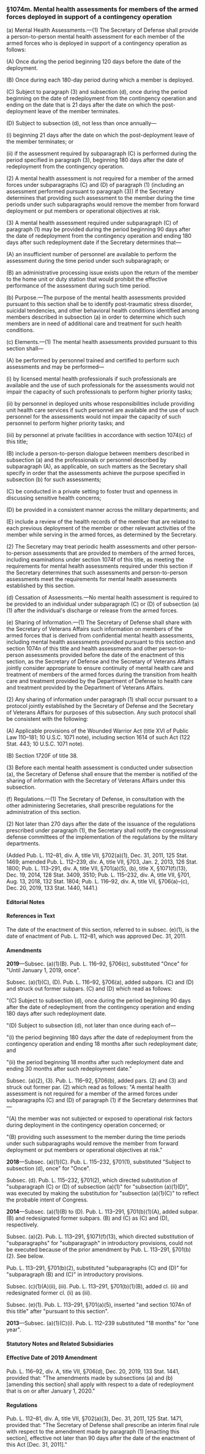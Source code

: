 ### §1074m. Mental health assessments for members of the armed forces deployed in support of a contingency operation ###

(a) Mental Health Assessments.—(1) The Secretary of Defense shall provide a person-to-person mental health assessment for each member of the armed forces who is deployed in support of a contingency operation as follows:

(A) Once during the period beginning 120 days before the date of the deployment.

(B) Once during each 180-day period during which a member is deployed.

(C) Subject to paragraph (3) and subsection (d), once during the period beginning on the date of redeployment from the contingency operation and ending on the date that is 21 days after the date on which the post-deployment leave of the member terminates.

(D) Subject to subsection (d), not less than once annually—

(i) beginning 21 days after the date on which the post-deployment leave of the member terminates; or

(ii) if the assessment required by subparagraph (C) is performed during the period specified in paragraph (3), beginning 180 days after the date of redeployment from the contingency operation.

(2) A mental health assessment is not required for a member of the armed forces under subparagraphs (C) and (D) of paragraph (1) (including an assessment performed pursuant to paragraph (3)) if the Secretary determines that providing such assessment to the member during the time periods under such subparagraphs would remove the member from forward deployment or put members or operational objectives at risk.

(3) A mental health assessment required under subparagraph (C) of paragraph (1) may be provided during the period beginning 90 days after the date of redeployment from the contingency operation and ending 180 days after such redeployment date if the Secretary determines that—

(A) an insufficient number of personnel are available to perform the assessment during the time period under such subparagraph; or

(B) an administrative processing issue exists upon the return of the member to the home unit or duty station that would prohibit the effective performance of the assessment during such time period.

(b) Purpose.—The purpose of the mental health assessments provided pursuant to this section shall be to identify post-traumatic stress disorder, suicidal tendencies, and other behavioral health conditions identified among members described in subsection (a) in order to determine which such members are in need of additional care and treatment for such health conditions.

(c) Elements.—(1) The mental health assessments provided pursuant to this section shall—

(A) be performed by personnel trained and certified to perform such assessments and may be performed—

(i) by licensed mental health professionals if such professionals are available and the use of such professionals for the assessments would not impair the capacity of such professionals to perform higher priority tasks;

(ii) by personnel in deployed units whose responsibilities include providing unit health care services if such personnel are available and the use of such personnel for the assessments would not impair the capacity of such personnel to perform higher priority tasks; and

(iii) by personnel at private facilities in accordance with section 1074(c) of this title;

(B) include a person-to-person dialogue between members described in subsection (a) and the professionals or personnel described by subparagraph (A), as applicable, on such matters as the Secretary shall specify in order that the assessments achieve the purpose specified in subsection (b) for such assessments;

(C) be conducted in a private setting to foster trust and openness in discussing sensitive health concerns;

(D) be provided in a consistent manner across the military departments; and

(E) include a review of the health records of the member that are related to each previous deployment of the member or other relevant activities of the member while serving in the armed forces, as determined by the Secretary.

(2) The Secretary may treat periodic health assessments and other person-to-person assessments that are provided to members of the armed forces, including examinations under section 1074f of this title, as meeting the requirements for mental health assessments required under this section if the Secretary determines that such assessments and person-to-person assessments meet the requirements for mental health assessments established by this section.

(d) Cessation of Assessments.—No mental health assessment is required to be provided to an individual under subparagraph (C) or (D) of subsection (a)(1) after the individual's discharge or release from the armed forces.

(e) Sharing of Information.—(1) The Secretary of Defense shall share with the Secretary of Veterans Affairs such information on members of the armed forces that is derived from confidential mental health assessments, including mental health assessments provided pursuant to this section and section 1074n of this title and health assessments and other person-to-person assessments provided before the date of the enactment of this section, as the Secretary of Defense and the Secretary of Veterans Affairs jointly consider appropriate to ensure continuity of mental health care and treatment of members of the armed forces during the transition from health care and treatment provided by the Department of Defense to health care and treatment provided by the Department of Veterans Affairs.

(2) Any sharing of information under paragraph (1) shall occur pursuant to a protocol jointly established by the Secretary of Defense and the Secretary of Veterans Affairs for purposes of this subsection. Any such protocol shall be consistent with the following:

(A) Applicable provisions of the Wounded Warrior Act (title XVI of Public Law 110–181; 10 U.S.C. 1071 note), including section 1614 of such Act (122 Stat. 443; 10 U.S.C. 1071 note).

(B) Section 1720F of title 38.

(3) Before each mental health assessment is conducted under subsection (a), the Secretary of Defense shall ensure that the member is notified of the sharing of information with the Secretary of Veterans Affairs under this subsection.

(f) Regulations.—(1) The Secretary of Defense, in consultation with the other administering Secretaries, shall prescribe regulations for the administration of this section.

(2) Not later than 270 days after the date of the issuance of the regulations prescribed under paragraph (1), the Secretary shall notify the congressional defense committees of the implementation of the regulations by the military departments.

(Added Pub. L. 112–81, div. A, title VII, §702(a)(1), Dec. 31, 2011, 125 Stat. 1469; amended Pub. L. 112–239, div. A, title VII, §703, Jan. 2, 2013, 126 Stat. 1800; Pub. L. 113–291, div. A, title VII, §701(a)(5), (b), title X, §1071(f)(13), Dec. 19, 2014, 128 Stat. 3409, 3510; Pub. L. 115–232, div. A, title VII, §701, Aug. 13, 2018, 132 Stat. 1804; Pub. L. 116–92, div. A, title VII, §706(a)–(c), Dec. 20, 2019, 133 Stat. 1440, 1441.)

#### **Editorial Notes** ####

#### References in Text ####

The date of the enactment of this section, referred to in subsec. (e)(1), is the date of enactment of Pub. L. 112–81, which was approved Dec. 31, 2011.

#### Amendments ####

**2019**—Subsec. (a)(1)(B). Pub. L. 116–92, §706(c), substituted "Once" for "Until January 1, 2019, once".

Subsec. (a)(1)(C), (D). Pub. L. 116–92, §706(a), added subpars. (C) and (D) and struck out former subpars. (C) and (D) which read as follows:

"(C) Subject to subsection (d), once during the period beginning 90 days after the date of redeployment from the contingency operation and ending 180 days after such redeployment date.

"(D) Subject to subsection (d), not later than once during each of—

"(i) the period beginning 180 days after the date of redeployment from the contingency operation and ending 18 months after such redeployment date; and

"(ii) the period beginning 18 months after such redeployment date and ending 30 months after such redeployment date."

Subsec. (a)(2), (3). Pub. L. 116–92, §706(b), added pars. (2) and (3) and struck out former par. (2) which read as follows: "A mental health assessment is not required for a member of the armed forces under subparagraphs (C) and (D) of paragraph (1) if the Secretary determines that—

"(A) the member was not subjected or exposed to operational risk factors during deployment in the contingency operation concerned; or

"(B) providing such assessment to the member during the time periods under such subparagraphs would remove the member from forward deployment or put members or operational objectives at risk."

**2018**—Subsec. (a)(1)(C). Pub. L. 115–232, §701(1), substituted "Subject to subsection (d), once" for "Once".

Subsec. (d). Pub. L. 115–232, §701(2), which directed substitution of "subparagraph (C) or (D) of subsection (a)(1)" for "subsection (a)(1)(D)", was executed by making the substitution for "subsection (a)(1)(C)" to reflect the probable intent of Congress.

**2014**—Subsec. (a)(1)(B) to (D). Pub. L. 113–291, §701(b)(1)(A), added subpar. (B) and redesignated former subpars. (B) and (C) as (C) and (D), respectively.

Subsec. (a)(2). Pub. L. 113–291, §1071(f)(13), which directed substitution of "subparagraphs" for "subparagraph" in introductory provisions, could not be executed because of the prior amendment by Pub. L. 113–291, §701(b)(2). See below.

Pub. L. 113–291, §701(b)(2), substituted "subparagraphs (C) and (D)" for "subparagraph (B) and (C)" in introductory provisions.

Subsec. (c)(1)(A)(ii), (iii). Pub. L. 113–291, §701(b)(1)(B), added cl. (ii) and redesignated former cl. (ii) as (iii).

Subsec. (e)(1). Pub. L. 113–291, §701(a)(5), inserted "and section 1074n of this title" after "pursuant to this section".

**2013**—Subsec. (a)(1)(C)(i). Pub. L. 112–239 substituted "18 months" for "one year".

#### **Statutory Notes and Related Subsidiaries** ####

#### Effective Date of 2019 Amendment ####

Pub. L. 116–92, div. A, title VII, §706(d), Dec. 20, 2019, 133 Stat. 1441, provided that: "The amendments made by subsections (a) and (b) [amending this section] shall apply with respect to a date of redeployment that is on or after January 1, 2020."

#### Regulations ####

Pub. L. 112–81, div. A, title VII, §702(a)(3), Dec. 31, 2011, 125 Stat. 1471, provided that: "The Secretary of Defense shall prescribe an interim final rule with respect to the amendment made by paragraph (1) [enacting this section], effective not later than 90 days after the date of the enactment of this Act [Dec. 31, 2011]."